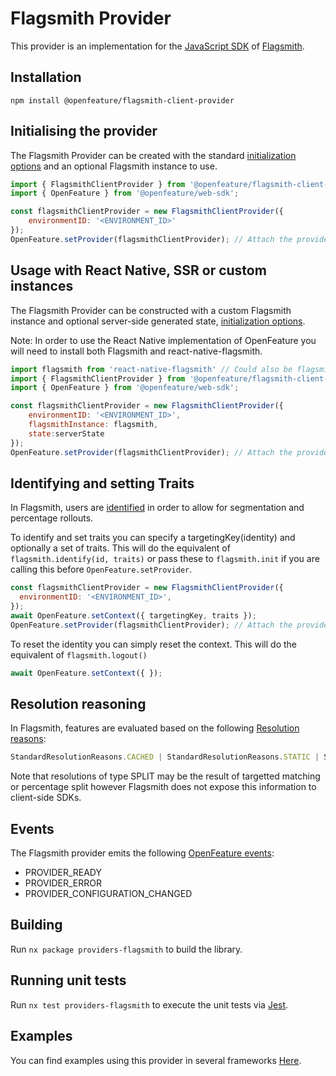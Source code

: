 # Flagsmith Provider

This provider is an implementation for the [JavaScript SDK](https://docs.flagsmith.com/clients/javascript/) of [Flagsmith](https://flagsmith.com).

## Installation

```
npm install @openfeature/flagsmith-client-provider
```

## Initialising the provider

The Flagsmith Provider can be created with the standard [initialization options](https://docs.flagsmith.com/clients/javascript/#example-initialising-the-sdk) and an optional Flagsmith instance to use.

```javascript
import { FlagsmithClientProvider } from '@openfeature/flagsmith-client-provider';
import { OpenFeature } from '@openfeature/web-sdk';

const flagsmithClientProvider = new FlagsmithClientProvider({
    environmentID: '<ENVIRONMENT_ID>'
});
OpenFeature.setProvider(flagsmithClientProvider); // Attach the provider to OpenFeature
```

## Usage with React Native, SSR or custom instances

The Flagsmith Provider can be constructed with a custom Flagsmith instance and optional server-side generated state, [initialization options](https://docs.flagsmith.com/clients/javascript/#example-initialising-the-sdk).

Note: In order to use the React Native implementation of OpenFeature you will need to install both Flagsmith and react-native-flagsmith.

```javascript
import flagsmith from 'react-native-flagsmith' // Could also be flagsmith/isomorphic, flagsmith-es or createFlagsmithInstance()
import { FlagsmithClientProvider } from '@openfeature/flagsmith-client-provider';
import { OpenFeature } from '@openfeature/web-sdk';

const flagsmithClientProvider = new FlagsmithClientProvider({
    environmentID: '<ENVIRONMENT_ID>',
    flagsmithInstance: flagsmith,
    state:serverState
});
OpenFeature.setProvider(flagsmithClientProvider); // Attach the provider to OpenFeature
```

## Identifying and setting Traits

In Flagsmith, users are [identified](https://docs.flagsmith.com/clients/javascript/#identifying-users) in order to allow for segmentation and percentage rollouts.

To identify and set traits you can specify a targetingKey(identity) and optionally a set of traits. This will do the equivalent of ``flagsmith.identify(id, traits)`` or pass these to ``flagsmith.init`` if you are calling this before ``OpenFeature.setProvider``.

```javascript
const flagsmithClientProvider = new FlagsmithClientProvider({
  environmentID: '<ENVIRONMENT_ID>',
});
await OpenFeature.setContext({ targetingKey, traits });
OpenFeature.setProvider(flagsmithClientProvider); // Attach the provider to OpenFeature
```

To reset the identity you can simply reset the context. This will do the equivalent of ``flagsmith.logout()`` 

```javascript
await OpenFeature.setContext({ });
```

## Resolution reasoning

In Flagsmith, features are evaluated based on the following  [Resolution reasons](https://openfeature.dev/specification/types/#resolution-details):

```typescript
StandardResolutionReasons.CACHED | StandardResolutionReasons.STATIC | StandardResolutionReasons.DEFAULT | StandardResolutionReasons.ERROR
```

Note that resolutions of type SPLIT may be the result of targetted matching or percentage split however Flagsmith does not expose this information to client-side SDKs.


## Events

The Flagsmith provider emits the
following [OpenFeature events](https://openfeature.dev/specification/types#provider-events):

- PROVIDER_READY
- PROVIDER_ERROR
- PROVIDER_CONFIGURATION_CHANGED

## Building

Run `nx package providers-flagsmith` to build the library.

## Running unit tests

Run `nx test providers-flagsmith` to execute the unit tests via [Jest](https://jestjs.io).

## Examples

You can find examples using this provider in several frameworks [Here](https://github.com/Flagsmith/flagsmith-js-examples/tree/main/open-feature).
